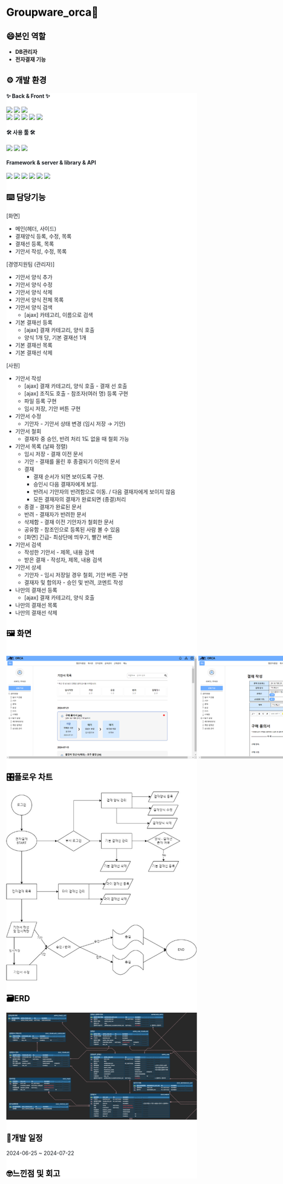 <h1 style="color: #000000;"><b>Groupware_orca🐋</b></h1>

<h2 style="color: #000000; text-align: start;" data-ke-size="size26"><b>😄본인 역할</b></h2>
<ul style="list-style-type: disc;" data-ke-list-type="disc">
<li><b>DB관리자</b></li>
<li><b>전자결재 기능</b></li>
</ul>


<h2 style="color: #000000; text-align: start;" data-ke-size="size26"><b>⚙️ 개발 환경</b></h2>
<div style="background-color: #ffffff; color: #1f2328; text-align: start;">
<h4>✨ Back & Front ✨</h4>
<div style="white-space: nowrap;">
    <img src='https://img.shields.io/badge/Java-ED8B00?style=for-the-badge&logo=openjdk&logoColor=white'>
    <img src='https://img.shields.io/badge/jQuery-0769AD?style=for-the-badge&logo=jquery&logoColor=white'>
    <img src='https://img.shields.io/badge/Spring-6DB33F?style=for-the-badge&logo=spring&logoColor=white'>
 <div style="white-space: nowrap;">
  <img src='https://img.shields.io/badge/JavaScript-F7DF1E?style=for-the-badge&logo=JavaScript&logoColor=white'>
  <img src='https://img.shields.io/badge/HTML5-E34F26?style=for-the-badge&logo=html5&logoColor=white'>
  <img src='https://img.shields.io/badge/CSS3-1572B6?style=for-the-badge&logo=css3&logoColor=white'>
    <img src='https://img.shields.io/badge/Oracle-F80000?style=for-the-badge&logo=Oracle&logoColor=white'>
      <img src='https://img.shields.io/badge/MyBatis-000000?style=for-the-badge&logo=MyBatis&logoColor=white'>
</div>

<h4>🛠 사용 툴 🛠</h4>
<div style="white-space: nowrap;">
  <img src='https://img.shields.io/badge/intellij_Idea-2C2255?style=for-the-badge&logo=intellij-Idea&logoColor=white'>
  <img src='https://img.shields.io/badge/GitHub-100000?style=for-the-badge&logo=github&logoColor=white'>
    <img src='https://img.shields.io/badge/Notion-000000?style=for-the-badge&logo=notion&logoColor=white'>
</div>

<h4>Framework & server & library & API</h4>
<div style="white-space: nowrap;">
  <img src='https://img.shields.io/badge/Apache_Tomcat-F8DC75?style=for-the-badge&logo=Apache-Tomcat&logoColor=white'>
  <img src='https://img.shields.io/badge/springboot-6DB33F?style=for-the-badge&logo=spring&logoColor=white'>
  <img src='https://img.shields.io/badge/Spring_Security-6DB33F?style=for-the-badge&logo=Spring-Security&logoColor=white'>
  <img src='https://img.shields.io/badge/Amazon_S3-569A31?style=for-the-badge&logo=Amazon-S3&logoColor=white'>
      <img src='https://img.shields.io/badge/Summer_Note-23cafc?style=for-the-badge'>
      <img src='https://img.shields.io/badge/JS_Tree-deff3b?style=for-the-badge'>
</div>



<h2 style="color: #000000; text-align: start;" data-ke-size="size26"><b>⌨️ 담당기능</b><b></b></h2>

[화면]
 - 메인(헤더, 사이드)
 - 결재양식 등록, 수정, 목록
 - 결재선 등록, 목록
 - 기안서 작성, 수정, 목록

[경영지원팀 (관리자)]
- 기안서 양식 추가
- 기안서 양식 수정
- 기안서 양식 삭제
- 기안서 양식 전체 목록
- 기안서 양식 검색
    - [ajax] 카테고리, 이름으로 검색
- 기본 결재선 등록
    - [ajax] 결재 카테고리, 양식 호출
    - 양식 1개 당, 기본 결재선 1개
- 기본 결재선 목록
- 기본 결재선 삭제
  
[사원]
- 기안서 작성
    - [ajax] 결재 카테고리, 양식 호출 - 결재 선 호출
    - [ajax] 조직도 호출 - 참조자(여러 명) 등록 구현
    - 파일 등록 구현
    - 임시 저장, 기안 버튼 구현
- 기안서 수정
    - 기안자 - 기안서 상태 변경 (임시 저장 → 기안) 
- 기안서 철회
    - 결재자 중 승인, 반려 처리 1도 없을 때 철회 가능 
- 기안서 목록 (날짜 정렬)
    - 임시 저장 - 결재 이전 문서
    - 기안 - 결재를 올린 후 종결되기 이전의 문서
    - 결재
        - 결재 순서가 되면 보이도록 구현.
        - 승인시 다음 결재자에게 보임.
        - 반려시 기안자의 반려함으로 이동. / 다음 결재자에게 보이지 않음
        - 모든 결재자의 결재가 완료되면 (종결)처리
    - 종결 - 결재가 완료된 문서
    - 반려 - 결재자가 반려한 문서
    - 삭제함 - 결재 이전 기안자가 철회한 문서
    - 공유함 - 참조인으로 등록된 사람 볼 수 있음
    - [화면] 긴급- 최상단에 띄우기, 빨간 버튼
- 기안서 검색
    - 작성한 기안서 - 제목, 내용 검색
    - 받은 결재 - 작성자, 제목, 내용 검색
- 기안서 상세
    - 기안자 - 임시 저장일 경우 철회, 기안 버튼 구현
    - 결재자 및 합의자 - 승인 및 반려, 코멘트 작성
- 나만의 결재선 등록
    - [ajax] 결재 카테고리, 양식 호출
- 나만의 결재선 목록
- 나만의 결재선 삭제



<h2 style="color: #000000; text-align: start;" data-ke-size="size26"><b>🖼️ 화면</b><b></b></h2>
<img src="/documentImg/docList.png">
<img src="/documentImg/docWrite.png">
<img src="/documentImg/docWrite-ref.png">
<img src="/documentImg/doc_detail3.png">
<img src="/documentImg/doc_detail4.png">

<img src="/documentImg/temList-delete.jpg">
<img src="/documentImg/temAdd.png">
<img src="/documentImg/appr.png">
<img src="/documentImg/myappr_list.png">





<h2 style="color: #000000; text-align: start;" data-ke-size="size26">🎛️플로우 차트</h2>
<img src="/documentImg/전자결재 플로우차트.jpg">

<h2 style="color: #000000; text-align: start;" data-ke-size="size26"><b>🗃️ERD</b></h2>
<img src="/documentImg/전자결재 DB.jpg">

<h2 style="color: #000000; text-align: start;" data-ke-size="size26"><b>📅개발 일정</b></h2>
2024-06-25 ~ 2024-07-22

<h2 style="color: #000000; text-align: start;" data-ke-size="size26"><b>🤓느낀점 및 회고</b></h2>
 
